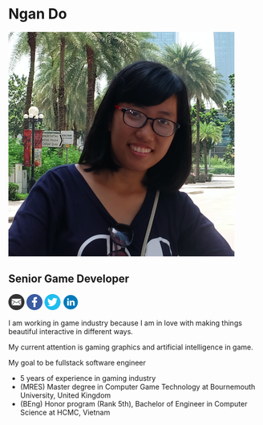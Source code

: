 # Ngan Do 
![Me](avatar_official.png)
## Senior Game Developer 
[![Email](email.png)](mailto:dttngan91@gmail.com)
[![Facebook](facebookIcon.png)](https://www.facebook.com/ngan.tuyet.3)
[![Twitter](twitterIcon.png)](https://twitter.com/ngando_foxy)
[![Linkedin](linkedin.png)](https://www.linkedin.com/in/ngân-đỗ-thị-tuyết-9381a235)

I am working in game industry because I am in love with making things beautiful interactive in different ways. 

My current attention is gaming graphics and artificial intelligence in game. 

My goal to be fullstack software engineer  
* 5 years of experience in gaming industry 
* (MRES) Master degree in Computer Game Technology at Bournemouth University, United Kingdom 
* (BEng) Honor program (Rank 5th), Bachelor of Engineer in Computer Science at HCMC, Vietnam 






